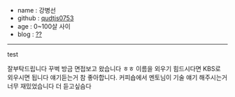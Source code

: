 - name : 강병선
- github : [qudtjs0753](https://github.com/qudtjs0753)
- age : 0~100살 사이
- blog : [??]()

---

test

잘부탁드립니다 꾸벅
방금 면접보고 왔습니다 ㅎㅎ
이름을 외우기 힘드시다면 KBS로 외우시면 됩니다
얘기듣는거 참 좋아합니다. 커피숍에서 멘토님이 기술 얘기 해주시는거 너무 재밌었습니다 더 듣고싶슴다
